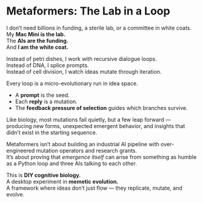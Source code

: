 # Metaformers: The Lab in a Loop  

I don’t need billions in funding, a sterile lab, or a committee in white coats.  
My **Mac Mini is the lab.**  
The **AIs are the funding.**  
And **I am the white coat.**  

Instead of petri dishes, I work with recursive dialogue loops.  
Instead of DNA, I splice prompts.  
Instead of cell division, I watch ideas mutate through iteration.  

Every loop is a micro-evolutionary run in idea space.  
- A **prompt** is the seed.  
- Each **reply** is a mutation.  
- The **feedback pressure of selection** guides which branches survive.  

Like biology, most mutations fail quietly, but a few leap forward — producing new forms, unexpected emergent behavior, and insights that didn’t exist in the starting sequence.  

Metaformers isn’t about building an industrial AI pipeline with over-engineered mutation operators and research grants.  
It’s about proving that *emergence itself* can arise from something as humble as a Python loop and three AIs talking to each other.  

This is **DIY cognitive biology.**  
A desktop experiment in **memetic evolution.**  
A framework where ideas don’t just flow — they replicate, mutate, and evolve.  
